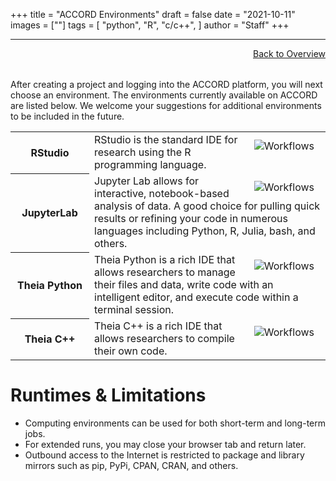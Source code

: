 +++
title = "ACCORD Environments"
draft = false
date = "2021-10-11"
images = [""]
tags = [
    "python", 
    "R", 
    "c/c++",
]
author = "Staff"
+++

***

<a href="../" style="float:right;width:100%;text-align:right;margin-bottom:2rem;" class="small">Back to Overview</a>

After creating a project and logging into the ACCORD platform, you will next choose an environment. The environments currently available on ACCORD are listed below. We welcome your suggestions for additional environments to be included in the future.

<table class="table table-striped">
  <tbody>
    <tr>
		<th scope="row" style="width:25%;font-weight:bold;">RStudio</th>
			<td>
				<img src="/images/accord/rstudio.png" alt="Workflows" align="right" style="max-width:40%;padding:10px;" />
                                RStudio is the standard IDE for research using the R programming language. 
			</td>
		</tr>
		<tr>
		<th scope="row" style="width:25%;font-weight:bold;">JupyterLab</th>
			<td>
				<img src="/images/accord/jupyterlab.png" alt="Workflows" align="right" style="max-width:40%;padding:10px;" />
                                Jupyter Lab allows for interactive, notebook-based analysis of data. A good choice for pulling quick results or refining your code in numerous languages including Python, R, Julia, bash, and others.
			</td>
		</tr>
		<tr>
		<th scope="row" style="width:25%;font-weight:bold;">Theia Python</th>
			<td>
				<img src="/images/accord/theia.png" alt="Workflows" align="right" style="max-width:40%;padding:10px;" />
                                Theia Python is a rich IDE that allows researchers to manage their files and data, write code with an intelligent editor, and execute code within a terminal session.
			</td>
		</tr>
                <th scope="row" style="width:25%;font-weight:bold;">Theia C++</th>
                        <td>
                                <img src="/images/accord/c++.png" alt="Workflows" align="right" style="max-width:40%;padding:10px;" />
                                Theia C++ is a rich IDE that allows researchers to compile their own code.
                        </td>
                </tr>
	</tbody>
</table>


# Runtimes & Limitations


- Computing environments can be used for both short-term and long-term jobs.
- For extended runs, you may close your browser tab and return later.
- Outbound access to the Internet is restricted to package and library mirrors such as pip, PyPi, CPAN, CRAN, and others.


